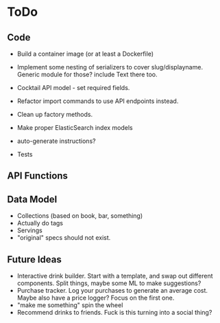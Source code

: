 ToDo
====

Code
----
* Build a container image (or at least a Dockerfile)
* Implement some nesting of serializers to cover slug/displayname. Generic module for those? include Text there too.
* Cocktail API model - set required fields.
* Refactor import commands to use API endpoints instead.
* Clean up factory methods.

* Make proper ElasticSearch index models
* auto-generate instructions?
* Tests 

API Functions
-------------

Data Model
----------
* Collections (based on book, bar, something)
* Actually do tags
* Servings
* "original" specs should not exist.

Future Ideas
------------
* Interactive drink builder. Start with a template, and swap out different
  components. Split things, maybe some ML to make suggestions?
* Purchase tracker. Log your purchases to generate an average cost. Maybe
  also have a price logger? Focus on the first one.
* "make me something" spin the wheel
* Recommend drinks to friends. Fuck is this turning into a social thing?